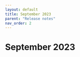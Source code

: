 ```yaml
---
layout: default
title: September 2023
parent: "Release notes"
nav_order: 2
---
```


# September 2023
